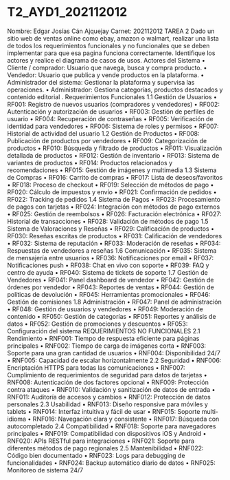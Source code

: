 # T2_AYD1_202112012

Nombre: Edgar Josías Cán Ajquejay
Carnet: 202112012
TAREA 2
Dado un sitio web de ventas online como ebay, amazon o walmart, realizar una lista de todos los requerimientos funcionales y no funcionales que se deben implementar para que esa pagina funciona correctamente. Identifique los actores y realice el diagrama de casos de usos.
Actores del Sistema
•	Cliente / comprador: Usuario que navega, busca y compra producto.
•	Vendedor: Usuario que publica y vende productos en la plataforma.
•	Administrador del sistema: Gestionar la plataforma y supervisa las operaciones.
•	Administrador: Gestiona categorías, productos destacados y contenido editorial .
Requerimientos Funcionales
1.1 Gestión de Usuarios
•	RF001: Registro de nuevos usuarios (compradores y vendedores)
•	RF002: Autenticación y autorización de usuarios
•	RF003: Gestión de perfiles de usuario
•	RF004: Recuperación de contraseñas
•	RF005: Verificación de identidad para vendedores
•	RF006: Sistema de roles y permisos
•	RF007: Historial de actividad del usuario
1.2 Gestión de Productos
•	RF008: Publicación de productos por vendedores
•	RF009: Categorización de productos
•	RF010: Búsqueda y filtrado de productos
•	RF011: Visualización detallada de productos
•	RF012: Gestión de inventario
•	RF013: Sistema de variantes de productos 
•	RF014: Productos relacionados y recomendaciones
•	RF015: Gestión de imágenes y multimedia
1.3 Sistema de Compras
•	RF016: Carrito de compras 
•	RF017: Lista de deseos/favoritos 
•	RF018: Proceso de checkout 
•	RF019: Selección de métodos de pago 
•	RF020: Cálculo de impuestos y envío 
•	 RF021: Confirmación de pedidos 
•	RF022: Tracking de pedidos
1.4 Sistema de Pagos
•	RF023: Procesamiento de pagos con tarjetas
•	RF024: Integración con métodos de pago externos
•	RF025: Gestión de reembolsos
•	RF026: Facturación electrónica
•	RF027: Historial de transacciones
•	RF028: Validación de métodos de pago
1.5 Sistema de Valoraciones y Reseñas
•	RF029: Calificación de productos
•	RF030: Reseñas escritas de productos
•	RF031: Calificación de vendedores
•	RF032: Sistema de reputación
•	RF033: Moderación de reseñas
•	RF034: Respuestas de vendedores a reseñas
1.6 Comunicación
•	RF035: Sistema de mensajería entre usuarios
•	RF036: Notificaciones por email
•	RF037: Notificaciones push
•	RF038: Chat en vivo con soporte
•	RF039: FAQ y centro de ayuda
•	RF040: Sistema de tickets de soporte
1.7 Gestión de Vendedores
•	RF041: Panel dashboard de vendedor 
•	RF042: Gestión de órdenes por vendedor
•	RF043: Reportes de ventas
•	RF044: Gestión de políticas de devolución
•	RF045: Herramientas promocionales
•	RF046: Gestión de comisiones
1.8 Administración
•	RF047: Panel de administración
•	RF048: Gestión de usuarios y vendedores
•	RF049: Moderación de contenido
•	RF050: Gestión de categorías
•	RF051: Reportes y análisis de datos
•	RF052: Gestión de promociones y descuentos
•	RF053: Configuración del sistema
REQUERIMIENTOS NO FUNCIONALES
2.1 Rendimiento
•	RNF001: Tiempo de respuesta eficiente para páginas principales
•	RNF002: Tiempo de carga de imágenes corta
•	RNF003: Soporte para una gran cantidad de usuarios
•	RNF004: Disponibilidad 24/7
•	RNF005: Capacidad de escalar horizontalmente
2.2 Seguridad
•	RNF006: Encriptación HTTPS para todas las comunicaciones
•	RNF007: Cumplimiento de requerimientos de seguridad para datos de tarjetas
•	RNF008: Autenticación de dos factores opcional
•	RNF009: Protección contra ataques 
•	RNF010: Validación y sanitización de datos de entrada
•	RNF011: Auditoría de accesos y cambios
•	RNF012: Protección de datos personales
2.3 Usabilidad
•	RNF013: Diseño responsive para móviles y tablets
•	RNF014: Interfaz intuitiva y fácil de usar
•	RNF015: Soporte multi-idioma
•	RNF016: Navegación clara y consistente
•	RNF017: Búsqueda con autocompletado
2.4 Compatibilidad
•	RNF018: Soporte para navegadores principales 
•	RNF019: Compatibilidad con dispositivos iOS y Android
•	RNF020: APIs RESTful para integraciones
•	RNF021: Soporte para diferentes métodos de pago regionales
2.5 Mantenibilidad
•	RNF022: Código bien documentado
•	RNF023: Logs para debugging de funcionalidades
•	RNF024: Backup automático diario de datos 
•	RNF025: Monitoreo de sistema 24/7
